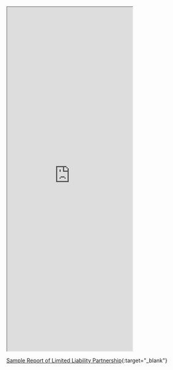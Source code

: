 <iframe type="application/x-google-chrome-pdf" original-url="https://www.ssm.com.my/Pages/Product/PDF/profil_perniagaan.pdf" src="https://ampunkboyx.github.io/SSM-Middleware-Mkdocs/Profile%20Webservice/Sample%20Report/LLP/LLP.pdf" background-color="#F0188E" javascript="allow" full-frame pdf-viewer-update-enabled width="65%" height="900"></iframe>

<!-- tukar ampunkboy.github.io kepada mohdmujahidismail.github.io -->

[Sample Report of Limited Liability Partnership](https://ampunkboyx.github.io/SSM-Middleware-Mkdocs/Profile%20Webservice/Sample%20Report/LLP/LLP.pdf){:target="\_blank"}